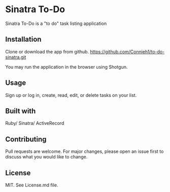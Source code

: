 
# Sinatra To-Do

Sinatra To-Do is a "to do" task listing application

## Installation
Clone or download the app from github.
https://github.com/Connieh1/to-do-sinatra.git

You may run the application in the browser using Shotgun.


## Usage

Sign up or log in, create, read, edit, or delete tasks on your list.

## Built with

Ruby/
Sinatra/
ActiveRecord


## Contributing
Pull requests are welcome. For major changes, please open an issue first to discuss what you would like to change.

## License
MIT. See License.md file.
